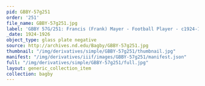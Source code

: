 ```yaml
---
pid: GBBY-57g251
order: '251'
file_name: GBBY-57g251.jpg
label: 'GBBY 57G/251: Francis (Frank) Mayer - Football Player - c1924-1926'
_date: 1924-1926
object_type: glass plate negative
source: http://archives.nd.edu/Bagby/GBBY-57g251.jpg
thumbnail: "/img/derivatives/simple/GBBY-57g251/thumbnail.jpg"
manifest: "/img/derivatives/iiif/images/GBBY-57g251/manifest.json"
full: "/img/derivatives/simple/GBBY-57g251/full.jpg"
layout: generic_collection_item
collection: bagby
---
```


